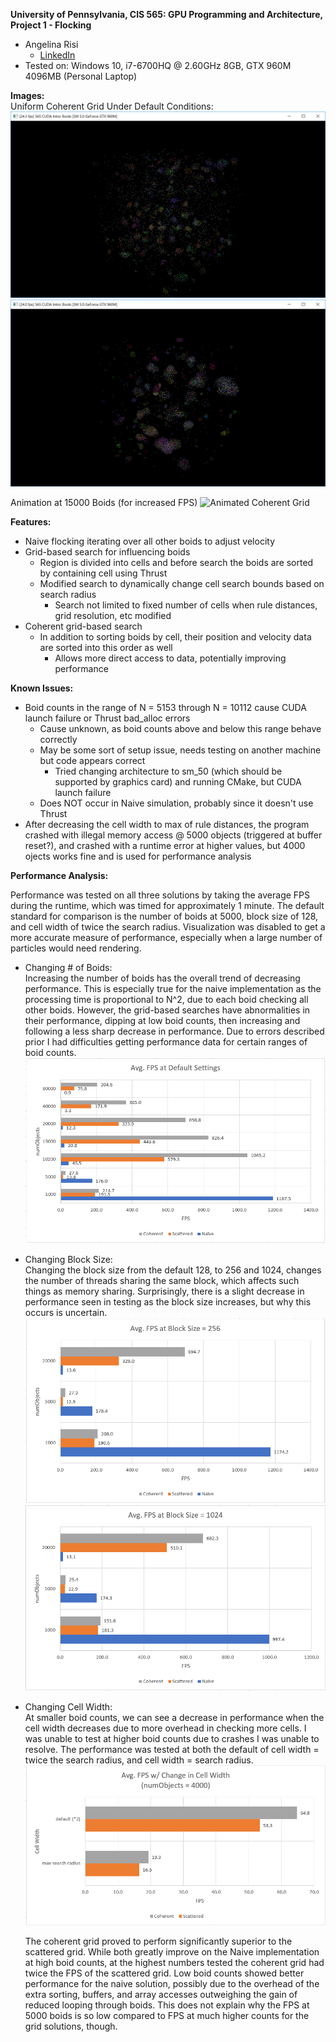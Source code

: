 **University of Pennsylvania, CIS 565: GPU Programming and Architecture,
Project 1 - Flocking**

* Angelina Risi
  * [LinkedIn](www.linkedin.com/in/angelina-risi)
* Tested on: Windows 10, i7-6700HQ @ 2.60GHz 8GB, GTX 960M 4096MB (Personal Laptop)

**Images:**  
Uniform Coherent Grid Under Default Conditions:
  ![Early in Simulation](/images/CoherentGridSim1.PNG)
  ![Late in Simulation](/images/CoherentGridSim3.PNG)
  
Animation at 15000 Boids (for increased FPS)
  ![Animated Coherent Grid](/images/uniformcoherentgrid.gif)

**Features:**  
* Naive flocking iterating over all other boids to adjust velocity
* Grid-based search for influencing boids
  - Region is divided into cells and before search the boids are sorted by containing cell using Thrust
  - Modified search to dynamically change cell search bounds based on search radius
    * Search not limited to fixed number of cells when rule distances, grid resolution, etc modified
* Coherent grid-based search
  - In addition to sorting boids by cell, their position and velocity data are sorted into this order as well
    * Allows more direct access to data, potentially improving performance

**Known Issues:**  
* Boid counts in the range of N = 5153 through N = 10112 cause CUDA launch failure or Thrust bad_alloc errors
  - Cause unknown, as boid counts above and below this range behave correctly
  - May be some sort of setup issue, needs testing on another machine but code appears correct
    * Tried changing architecture to sm_50 (which should be supported by graphics card) and running CMake, but CUDA launch failure
  - Does NOT occur in Naive simulation, probably since it doesn't use Thrust
* After decreasing the cell width to max of rule distances, the program crashed with illegal memory access @ 5000 objects (triggered at buffer reset?), and crashed with a runtime error at higher values, but 4000 ojects works fine and is used for performance analysis
    
**Performance Analysis:**  
  
Performance was tested on all three solutions by taking the average FPS during the runtime, which was timed for approximately 1 minute. The default standard for comparison is the number of boids at 5000, block size of 128, and cell width of twice the search radius. Visualization was disabled to get a more accurate measure of performance, especially when a large number of particles would need rendering.  
  
* Changing # of Boids:  
  Increasing the number of boids has the overall trend of decreasing performance. This is especially true for the naive implementation as the processing time is proportional to N^2, due to each boid checking all other boids. However, the grid-based searches have abnormalities in their performance, dipping at low boid counts, then increasing and following a less sharp decrease in performance. Due to errors described prior I had difficulties getting performance data for certain ranges of boid counts.
  ![FPS Graph w/ Change in Boid Count](/images/defaultFPS.PNG)

* Changing Block Size:  
  Changing the block size from the default 128, to 256 and 1024, changes the number of threads sharing the same block, which affects such things as memory sharing. Surprisingly, there is a slight decrease in performance seen in testing as the block size increases, but why this occurs is uncertain.
  ![FPS at Block Size 256](/images/block256FPS.PNG)
  ![FPS at Block Size 1024](/images/block1024FPS.PNG)

* Changing Cell Width:  
  At smaller boid counts, we can see a decrease in performance when the cell width decreases due to more overhead in checking more cells. I was unable to test at higher boid counts due to crashes I was unable to resolve. The performance was tested at both the default of cell width = twice the search radius, and cell width = search radius.
  ![FPS Graph w/ Change in CellWidth](/images/cellWidthFPS.PNG)  
    
  The coherent grid proved to perform significantly superior to the scattered grid. While both greatly improve on the Naive implementation at high boid counts, at the highest numbers tested the coherent grid had twice the FPS of the scattered grid. Low boid counts showed better performance for the naive solution, possibly due to the overhead of the extra sorting, buffers, and array accesses outweighing the gain of reduced looping through boids. This does not explain why the FPS at 5000 boids is so low compared to FPS at much higher counts for the grid solutions, though.

  
